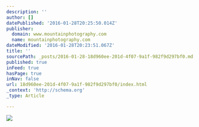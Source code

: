 ```yaml
---
description: ''
author: []
datePublished: '2016-01-28T20:25:50.014Z'
publisher:
  domain: www.mountainphotography.com
  name: mountainphotography.com
dateModified: '2016-01-28T20:23:51.067Z'
title: ''
sourcePath: _posts/2016-01-28-18d960ee-201d-4f07-9a1f-982f9d297bf0.md
published: true
inFeed: true
hasPage: true
inNav: false
url: 18d960ee-201d-4f07-9a1f-982f9d297bf0/index.html
_context: 'http://schema.org'
_type: Article

---
```

![](http://www.mountainphotography.com/images/275crop/20140730-Paintbrush-Sunrise-Panorama.jpg)